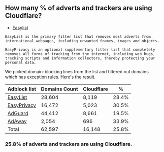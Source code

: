 ## How many % of adverts and trackers are using Cloudflare?


- [Easylist](https://web.archive.org/web/20210516110248/https://easylist.to/)
```
EasyList is the primary filter list that removes most adverts from international webpages, including unwanted frames, images and objects.

EasyPrivacy is an optional supplementary filter list that completely removes all forms of tracking from the internet, including web bugs, tracking scripts and information collectors, thereby protecting your personal data.
```


We picked domain-blocking lines from the list and filtered out domains which has exception rules.
Here's the result.


| Adblock list | Domains Count | Cloudflare | % |
| --- | --- | --- | --- |
| [EasyList](https://easylist.to/easylist/easylist.txt) | 28,604 | 8,119 | 28.4% |
| [EasyPrivacy](https://easylist.to/easylist/easyprivacy.txt) | 16,472 | 5,023 | 30.5% |
| [AdGuard](https://adguardteam.github.io/AdGuardSDNSFilter/Filters/filter.txt) | 44,412 | 8,661 | 19.5% |
| [AdAway](https://raw.githubusercontent.com/AdAway/adaway.github.io/master/hosts.txt) | 2,054 | 696 | 33.9% |
| Total | 62,597 | 16,148 | 25.8% |


### 25.8% of adverts and trackers are using Cloudflare.